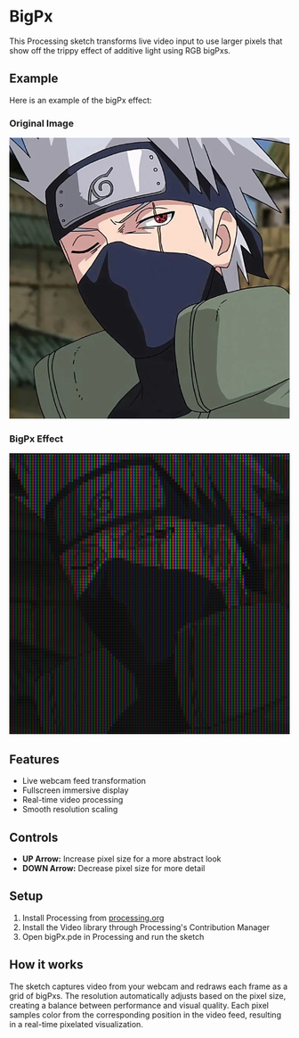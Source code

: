 # BigPx

This Processing sketch transforms live video input to use larger pixels that show off the trippy effect of additive light using RGB bigPxs.

## Example

Here is an example of the bigPx effect:

### Original Image
![Original](Images/original.png)

### BigPx Effect
![BigPx](Images/bigPx.png)

## Features

- Live webcam feed transformation
- Fullscreen immersive display
- Real-time video processing
- Smooth resolution scaling

## Controls

- **UP Arrow:** Increase pixel size for a more abstract look
- **DOWN Arrow:** Decrease pixel size for more detail

## Setup

1. Install Processing from [processing.org](https://processing.org/)
2. Install the Video library through Processing's Contribution Manager
3. Open bigPx.pde in Processing and run the sketch

## How it works

The sketch captures video from your webcam and redraws each frame as a grid of bigPxs. The resolution automatically adjusts based on the pixel size, creating a balance between performance and visual quality. Each pixel samples color from the corresponding position in the video feed, resulting in a real-time pixelated visualization.
